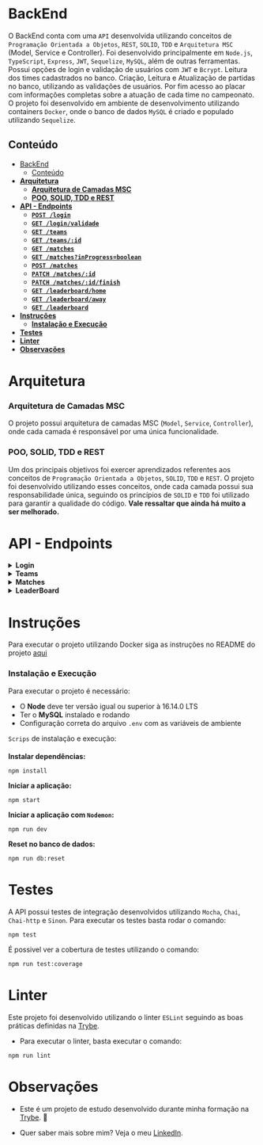# BackEnd 

O BackEnd conta com uma `API` desenvolvida utilizando conceitos de `Programação Orientada a Objetos`, `REST`, `SOLID`, `TDD` e `Arquitetura MSC` (Model, Service e Controller). Foi desenvolvido principalmente em `Node.js`, `TypeScript`, `Express`, `JWT`, `Sequelize`, `MySQL`, além de outras ferramentas. Possui opções de login e validação de usuários com `JWT` e `Bcrypt`. Leitura dos times cadastrados no banco. Criação, Leitura e Atualização de partidas no banco, utilizando as validações de usuários. Por fim acesso ao placar com informações completas sobre a atuação de cada time no campeonato. O projeto foi desenvolvido em ambiente de desenvolvimento utilizando containers `Docker`, onde o banco de dados `MySQL` é criado e populado utilizando `Sequelize`.

## Conteúdo

- [BackEnd](#backend)
  - [Conteúdo](#conteúdo)
- [**Arquitetura**](#arquitetura)
    - [**Arquitetura de Camadas MSC**](#arquitetura-de-camadas-msc)
    - [**POO, SOLID, TDD e REST**](#poo-solid-tdd-e-rest)
- [**API - Endpoints**](#api---endpoints)
    - [**`POST /login`**](#post-login)
    - [**`GET /login/validade`**](#get-loginvalidade)
    - [**`GET /teams`**](#get-teams)
    - [**`GET /teams/:id`**](#get-teamsid)
    - [**`GET /matches`**](#get-matches)
    - [**`GET /matches?inProgress=boolean`**](#get-matchesinprogressboolean)
    - [**`POST /matches`**](#post-matches)
    - [**`PATCH /matches/:id`**](#patch-matchesid)
    - [**`PATCH /matches/:id/finish`**](#patch-matchesidfinish)
    - [**``GET /leaderboard/home``**](#get-leaderboardhome)
    - [**``GET /leaderboard/away``**](#get-leaderboardaway)
    - [**``GET /leaderboard``**](#get-leaderboard)
- [**Instruções**](#instruções)
    - [**Instalação e Execução**](#instalação-e-execução)
- [**Testes**](#testes)
- [**Linter**](#linter)
- [**Observações**](#observações)

# **Arquitetura**

### **Arquitetura de Camadas MSC**

O projeto possui arquitetura de camadas MSC (`Model`, `Service`, `Controller`), onde cada camada é responsável por uma única funcionalidade.

### **POO, SOLID, TDD e REST**

Um dos principais objetivos foi exercer aprendizados referentes aos conceitos de `Programação Orientada a Objetos`, `SOLID`, `TDD` e `REST`. O projeto foi desenvolvido utilizando esses conceitos, onde cada camada possui sua responsabilidade única, seguindo os princípios de `SOLID` e `TDD` foi utilizado para garantir a qualidade do código. **Vale ressaltar que ainda há muito a ser melhorado.**

# **API - Endpoints**

<details>
  <summary><strong>Login</strong></summary>

  ### **`POST /login`**

  Body:
  ````
  {
    "email": "user@user.com",
    "password": "secret_user"
  }
  ````
  - Só é possível fazer login com email e senha válidos. Caso login seja feito com sucesso um token é gerado utilizando o `JWT`.
  - O corpo da requisição deve conter o email e a senha do usuário, é validado utilizando `Joi`.
  - A senha no banco de dados é criptografada e a API utiliza o `Bcrypt` para comparar a senha enviada com a senha criptografada no banco de dados.

  ### **`GET /login/validade`**

  - É necessário enviar o token no header da requisição.
  - Retorna as permissões do usuário como user ou admin.	
  <br />
</details>

<details>
  <summary><strong>Teams</strong></summary>

  ### **`GET /teams`**

  - Retorna todas as equipes cadastradas no banco de dados.

  ### **`GET /teams/:id`**

  - Retorna a equipe com o id passado na rota.
  <br />
</details>

<details>
  <summary><strong>Matches</strong></summary>

  ### **`GET /matches`**

  - Retorna todas as partidas cadastradas no banco de dados.

  ### **`GET /matches?inProgress=boolean`**

  - Retorna partidas que estão em andamento ou finalizadas.

  ### **`POST /matches`**

  Body:
  ````
  {
    "homeTeam": 8,
    "awayTeam": 8,
    "homeTeamGoals": 2,
    "awayTeamGoals": 2
  }
  ````
  - Só é possível criar uma partida se a requisição tiver um token válido no header.
  - O corpo da requisição deve conter o id da equipe da casa, o id da equipe visitante, o número de gols da equipe da casa e o número de gols da equipe visitante, os dados do corpo são validados utilizando `Joi`.
  - Não é possível cadastrar partidas com ids de equipes que não existam.
  - Não é possível criar uma partida com o mesmo id da equipe da casa e visitante.

  ### **`PATCH /matches/:id`**

  Body:
  ````
  {
    "homeTeamGoals": 5,
    "awayTeamGoals": 5
  }
  ````
  - Só é possível atualizar uma partida se a requisição tiver um token válido no header.
  - O corpo da requisição deve conter o número de gols da equipe da casa e o número de gols da equipe visitante, os dados do corpo são validados utilizando `Joi`.
  - Não é possível atualizar uma partida que não exista.

  ### **`PATCH /matches/:id/finish`**

  - Finaliza uma partida com base no id passado na rota.
  - Só é possível finalizar uma partida se a requisição tiver um token válido no header.
  - Não é possível finalizar uma partida que não exista.
  <br />
</details>

<details>
  <summary><strong>LeaderBoard</strong></summary>

  Todas as requisições a seguir possuem o mesmo comportamento, porém com dados diferentes. Formato:
  ````JSON
    {
        "name": "Nome do time",
        "totalPoints": "Total de pontos: (totalVictories * 3) + totalDraws",
        "totalGames": "Total de jogos",
        "totalVictories": "Número de vitórias",
        "totalDraws": "Número de empates",
        "totalLosses": "Número de derrotas",
        "goalsFavor": "Número de gols a favor",
        "goalsOwn": "Número de gols contra",
        "goalsBalance": "Diferença de gols: goalsFavor - goalsOwn",
        "efficiency": "Eficiência: (totalPoints / (totalGames * 3)) * 100"
    },
    ...
  ````

  A ordenação é feita de acordo com a regra:
  - Total de pontos;
  - Total de vitórias;
  - Saldo de gols;
  - Gols a favor;
  - Gols sofridos.

  ### **``GET /leaderboard/home``**

  - Retorna o ranking de equipes da casa.

  ### **``GET /leaderboard/away``**

  - Retorna o ranking de equipes visitantes.

  ### **``GET /leaderboard``**

  - Retorna o ranking geral das equipes.
  <br />
</details>

# **Instruções**

Para executar o projeto utilizando Docker siga as instruções no README do projeto [aqui](https://github.com/vitorbss12/FullStack-App-Football-Championship-Scoreboard)

### **Instalação e Execução**

Para executar o projeto é necessário:
  - O **Node** deve ter versão igual ou superior à 16.14.0 LTS
  - Ter o **MySQL** instalado e rodando
  - Configuração correta do arquivo `.env` com as variáveis de ambiente

`Scrips` de instalação e execução:
####
**Instalar dependências:**
````
npm install
````

**Iniciar a aplicação:**
````
npm start
````

**Iniciar a aplicação com `Nodemon`:**
````
npm run dev
````

**Reset no banco de dados:**
````
npm run db:reset
````

# **Testes**

A API possui testes de integração desenvolvidos utilizando `Mocha`, `Chai`, `Chai-http` e `Sinon`. Para executar os testes basta rodar o comando:
````
npm test
````

É possivel ver a cobertura de testes utilizando o comando:
````
npm run test:coverage
````

# **Linter**

Este projeto foi desenvolvido utilizando o linter `ESLint` seguindo as boas práticas definidas na [Trybe](https://www.betrybe.com/).

  - Para executar o linter, basta executar o comando:
````
npm run lint
````

# **Observações**

- Este é um projeto de estudo desenvolvido durante minha formação na [Trybe](https://www.betrybe.com/). :rocket:

- Quer saber mais sobre mim? Veja o meu [LinkedIn](https://www.linkedin.com/in/vitorbss/).